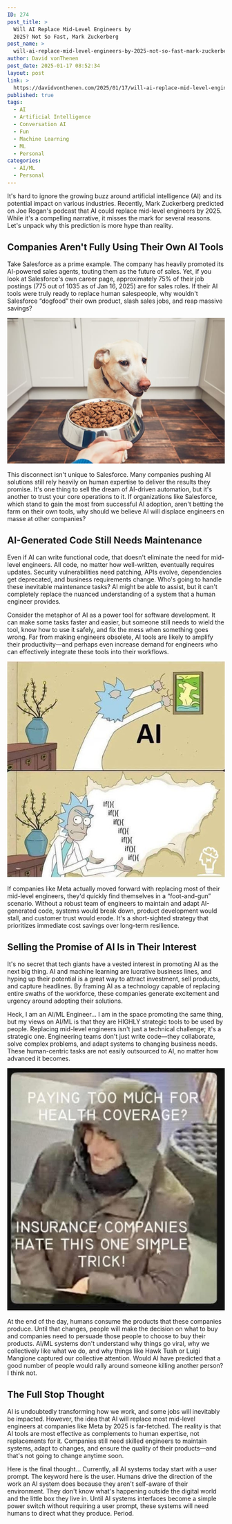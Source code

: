 ```yaml
---
ID: 274
post_title: >
  Will AI Replace Mid-Level Engineers by
  2025? Not So Fast, Mark Zuckerberg
post_name: >
  will-ai-replace-mid-level-engineers-by-2025-not-so-fast-mark-zuckerberg
author: David vonThenen
post_date: 2025-01-17 08:52:34
layout: post
link: >
  https://davidvonthenen.com/2025/01/17/will-ai-replace-mid-level-engineers-by-2025-not-so-fast-mark-zuckerberg/
published: true
tags:
  - AI
  - Artificial Intelligence
  - Conversation AI
  - Fun
  - Machine Learning
  - ML
  - Personal
categories:
  - AI/ML
  - Personal
---
```

It's hard to ignore the growing buzz around artificial intelligence (AI) and its potential impact on various industries. Recently, Mark Zuckerberg predicted on Joe Rogan's podcast that AI could replace mid-level engineers by 2025. While it's a compelling narrative, it misses the mark for several reasons. Let's unpack why this prediction is more hype than reality.

## Companies Aren't Fully Using Their Own AI Tools

Take Salesforce as a prime example. The company has heavily promoted its AI-powered sales agents, touting them as the future of sales. Yet, if you look at Salesforce's own career page, approximately 75% of their job postings (775 out of 1035 as of Jan 16, 2025) are for sales roles. If their AI tools were truly ready to replace human salespeople, why wouldn't Salesforce “dogfood” their own product, slash sales jobs, and reap massive savings?

![Dogfooding Gone Wrong](https://github.com/davidvonthenen/blog/blob/master/images/2025/will-ai-replace-mid-level-engineers/dog-wont-eat-food-from-a-bowl.jpg?raw=true)

This disconnect isn't unique to Salesforce. Many companies pushing AI solutions still rely heavily on human expertise to deliver the results they promise. It's one thing to sell the dream of AI-driven automation, but it's another to trust your core operations to it. If organizations like Salesforce, which stand to gain the most from successful AI adoption, aren't betting the farm on their own tools, why should we believe AI will displace engineers en masse at other companies?

## AI-Generated Code Still Needs Maintenance

Even if AI can write functional code, that doesn't eliminate the need for mid-level engineers. All code, no matter how well-written, eventually requires updates. Security vulnerabilities need patching, APIs evolve, dependencies get deprecated, and business requirements change. Who's going to handle these inevitable maintenance tasks? AI might be able to assist, but it can't completely replace the nuanced understanding of a system that a human engineer provides.

Consider the metaphor of AI as a power tool for software development. It can make some tasks faster and easier, but someone still needs to wield the tool, know how to use it safely, and fix the mess when something goes wrong. Far from making engineers obsolete, AI tools are likely to amplify their productivity—and perhaps even increase demand for engineers who can effectively integrate these tools into their workflows.

![AI Generated Code](https://github.com/davidvonthenen/blog/blob/master/images/2025/will-ai-replace-mid-level-engineers/ai-generated-code.jpg?raw=true)

If companies like Meta actually moved forward with replacing most of their mid-level engineers, they'd quickly find themselves in a “foot-and-gun” scenario. Without a robust team of engineers to maintain and adapt AI-generated code, systems would break down, product development would stall, and customer trust would erode. It's a short-sighted strategy that prioritizes immediate cost savings over long-term resilience.

## Selling the Promise of AI Is in Their Interest

It's no secret that tech giants have a vested interest in promoting AI as the next big thing. AI and machine learning are lucrative business lines, and hyping up their potential is a great way to attract investment, sell products, and capture headlines. By framing AI as a technology capable of replacing entire swaths of the workforce, these companies generate excitement and urgency around adopting their solutions.

Heck, I am an AI/ML Engineer… I am in the space promoting the same thing, but my views on AI/ML is that they are HIGHLY strategic tools to be used by people. Replacing mid-level engineers isn't just a technical challenge; it's a strategic one. Engineering teams don't just write code—they collaborate, solve complex problems, and adapt systems to changing business needs. These human-centric tasks are not easily outsourced to AI, no matter how advanced it becomes.

![AI Generated Code](https://github.com/davidvonthenen/blog/blob/master/images/2025/will-ai-replace-mid-level-engineers/luigi.jpeg?raw=true)

At the end of the day, humans consume the products that these companies produce. Until that changes, people will make the decision on what to buy and companies need to persuade those people to choose to buy their products. AI/ML systems don't understand why things go viral, why we collectively like what we do, and why things like Hawk Tuah or Luigi Mangione captured our collective attention. Would AI have predicted that a good number of people would rally around someone killing another person? I think not.

## The Full Stop Thought

AI is undoubtedly transforming how we work, and some jobs will inevitably be impacted. However, the idea that AI will replace most mid-level engineers at companies like Meta by 2025 is far-fetched. The reality is that AI tools are most effective as complements to human expertise, not replacements for it. Companies still need skilled engineers to maintain systems, adapt to changes, and ensure the quality of their products—and that's not going to change anytime soon.

Here is the final thought… Currently, all AI systems today start with a user prompt. The keyword here is the user. Humans drive the direction of the work an AI system does because they aren't self-aware of their environment. They don't know what's happening outside the digital world and the little box they live in. Until AI systems interfaces become a simple power switch without requiring a user prompt, these systems will need humans to direct what they produce. Period.